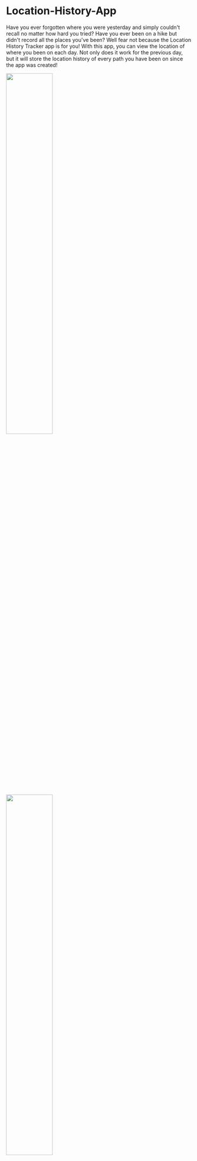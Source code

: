 # Location-History-App

Have you ever forgotten where you were yesterday and simply couldn't recall no matter how hard you tried? Have you ever been on a hike but didn't record all the places you've been? Well fear not because the Location History Tracker app is for you! With this app, you can view the location of where you been on each day. Not only does it work for the previous day, but it will store the location history of every path you have been on since the app was created!


<div>
  <img src = "https://user-images.githubusercontent.com/49328304/213342749-99df2de8-430c-4cdc-b8d9-2853ad0e5188.png" width = 50%, height = 50%>
  <img src = "https://user-images.githubusercontent.com/49328304/213342770-a2e1f3a3-ea9c-49c8-bae1-e02854726453.png" width = 50%, height = 50%>
</div>
<img src = "https://user-images.githubusercontent.com/49328304/213342785-443e3987-53d2-4e1b-9561-07f9faa2aaa5.png" width = 50%, height = 50%>
<img src = "https://user-images.githubusercontent.com/49328304/213342796-5800613f-995b-4262-b454-8fa65f71853a.png" width = 50%, height = 50%>
<img src = "https://user-images.githubusercontent.com/49328304/213342820-81e229bb-6fc6-43b2-a4d4-f41c12fd4647.png" width = 50%, height = 50%>
<img src = "https://user-images.githubusercontent.com/49328304/213342840-5a8a3309-587e-4f74-92f7-45ad1ec73e19.png" width = 50%, height = 50%>
